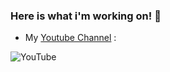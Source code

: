 ### Here is what i'm working on! 👋

- My  [Youtube Channel](https://www.youtube.com/channel/UCCN3FOyDifUTskAlSrnvCTg) :

![YouTube](https://cdn.emojidex.com/emoji/seal/YouTube.png "YouTube")
